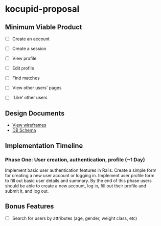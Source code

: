 # kocupid-proposal

## Minimum Viable Product
- [ ] Create an account
- [ ] Create a session
- [ ] View profile
- [ ] Edit profile
- [ ] Find matches
- [ ] View other users' pages
- [ ] 'Like' other users


## Design Documents
* [View wireframes][views]
* [DB Schema][schema]

[views]: ./docs/views.md
[schema]: ./docs/schema.md

## Implementation Timeline

### Phase One: User creation, authentication, profile (~1 Day)
Implement basic user authentication features in Rails.  Create a simple form for creating a new user account or logging in.  Implement user profile form to fill out basic user details and summary.  By the end of this phase users should be able to create a new account, log in, fill out their profile and submit it, and log out.

## Bonus Features
- [ ] Search for users by attributes (age, gender, weight class, etc)
